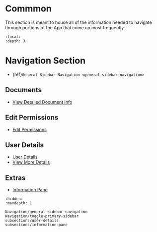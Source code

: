 # Commmon


This section is meant to house all of the information needed to navigate through portions of the App that come up most frequently. 


```{contents} Table of Contents
:local:
:depth: 3
```



# Navigation Section

- {ref}`General Sidebar Navigation <general-sidebar-navigation>`



## Documents

- [View Detailed Document Info](#onboarding-offering-document-details)



## Edit Permissions

- [Edit Permissions](#edit-permissions-universal)


## User Details

- [User Details](#user-details-universal-page)
- [View More Details](#user-details-accounts-tab)

## Extras

- [Information Pane](#information-pane-main-page)



```{toctree}
:hidden:
:maxdepth: 1

Navigation/general-sidebar-navigation
Navigation/toggle-primary-sidebar
subsections/user-details
subsections/information-pane
```
